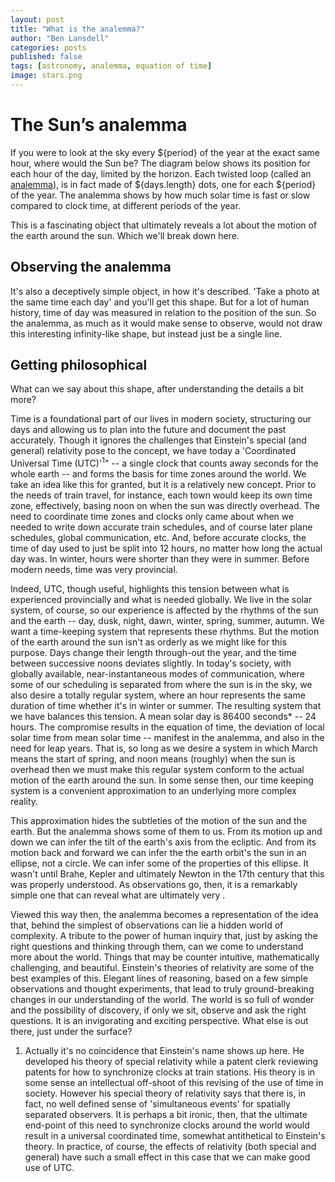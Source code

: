 ```yaml
---
layout: post
title: "What is the analemma?"
author: "Ben Lansdell"
categories: posts
published: false
tags: [astronomy, analemma, equation of time]
image: stars.png
---
```


# The Sun’s analemma

If you were to look at the sky every ${period} of the year at the exact same hour, where would the Sun be? The diagram below shows its position for each hour of the day, limited by the horizon. Each twisted loop (called an  [analemma](https://en.wikipedia.org/wiki/Analemma)), is in fact made of ${days.length} dots, one for each ${period} of the year. The analemma shows by how much solar time is fast or slow compared to clock time, at different periods of the year.

This is a fascinating object that ultimately reveals a lot about the motion of the earth around the sun. Which we'll break down here.

## Observing the analemma

It's also a deceptively simple object, in how it's described. 'Take a photo at the same time each day' and you'll get this shape. But for a lot of human history, time of day was measured in relation to the position of the sun. So the analemma, as much as it would make sense to observe, would not draw this interesting infinity-like shape, but instead just be a single line. 

## Getting philosophical

What can we say about this shape, after understanding the details a bit more?

Time is a foundational part of our lives in modern society, structuring our days and allowing us to plan into the future and document the past accurately. Though it ignores the challenges that Einstein's special (and general) relativity pose to the concept, we have today a 'Coordinated Universal Time (UTC)'<sup>1</sup>" -- a single clock that counts away seconds for the whole earth -- and forms the basis for time zones around the world. We take an idea like this for granted, but it is a relatively new concept. Prior to the needs of train travel, for instance, each town would keep its own time zone, effectively, basing noon on when the sun was directly overhead. The need to coordinate time zones and clocks only came about when we needed to write down accurate train schedules, and of course later plane schedules, global communication, etc. And, before accurate clocks, the time of day used to just be split into 12 hours, no matter how long the actual day was. In winter, hours were shorter than they were in summer. Before modern needs, time was very provincial. 

Indeed, UTC, though useful, highlights this tension between what is experienced provincially and what is needed globally. We live in the solar system, of course, so our experience is affected by the rhythms of the sun and the earth -- day, dusk, night, dawn, winter, spring, summer, autumn. We want a time-keeping system that represents these rhythms. But the motion of the earth around the sun isn't as orderly as we might like for this purpose. Days change their length through-out the year, and the time between successive noons deviates slightly. In today's society, with globally available, near-instantaneous modes of communication, where some of our scheduling is separated from where the sun is in the sky, we also desire a totally regular system, where an hour represents the same duration of time whether it's in winter or summer. The resulting system that we have balances this tension. A mean solar day is 86400 seconds* -- 24 hours. The compromise results in the equation of time, the deviation of local solar time from mean solar time -- manifest in the analemma, and also in the need for leap years. That is, so long as we desire a system in which March means the start of spring, and noon means (roughly) when the sun is overhead then we must make this regular system conform to the actual motion of the earth around the sun. In some sense then, our time keeping system is a convenient approximation to an underlying more complex reality. 

This approximation hides the subtleties of the motion of the sun and the earth. But the analemma shows some of them to us. From its motion up and down we can infer the tilt of the earth's axis from the ecliptic. And from its motion back and forward we can infer the the earth orbit's the sun in an ellipse, not a circle. We can infer some of the properties of this ellipse. It wasn't until Brahe, Kepler and ultimately Newton in the 17th century that this was properly understood. As observations go, then, it is a remarkably simple one that can reveal what are ultimately very . 
 
Viewed this way then, the analemma becomes a representation of the idea that, behind the simplest of observations can lie a hidden world of complexity. A tribute to the power of human inquiry that, just by asking the right questions and thinking through them, can we come to understand more about the world. Things that may be counter intuitive, mathematically challenging, and beautiful. Einstein's theories of relativity are some of the best examples of this. Elegant lines of reasoning, based on a few simple observations and thought experiments, that lead to truly ground-breaking changes in our understanding of the world. The world is so full of wonder and the possibility of discovery, if only we sit, observe and ask the right questions. It is an invigorating and exciting perspective. What else is out there, just under the surface?

1. Actually it's no coincidence that Einstein's name shows up here. He developed his theory of special relativity while a patent clerk reviewing patents for how to synchronize clocks at train stations. His theory is in some sense an intellectual off-shoot of this revising of the use of time in society. However his special theory of relativity says that there is, in fact, no well defined sense of 'simultaneous events' for spatially separated observers. It is perhaps a bit ironic, then, that the ultimate end-point of this need to synchronize clocks around the world would result in a universal coordinated time, somewhat antithetical to Einstein's theory. In practice, of course, the effects of relativity (both special and general) have such a small effect in this case that we can make good use of UTC.
